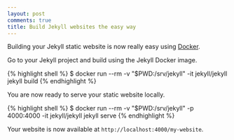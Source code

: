 ```yaml
---
layout: post
comments: true
title: Build Jekyll websites the easy way
---
```


Building your Jekyll static website is now really easy using [Docker](https://store.docker.com/search?offering=community&q=&type=edition).

Go to your Jekyll project and build using the Jekyll Docker image.

{% highlight shell %}
$ docker run --rm -v "$PWD:/srv/jekyll" -it jekyll/jekyll jekyll build
{% endhighlight %}

You are now ready to serve your static website locally.

{% highlight shell %}
$ docker run --rm -v "$PWD:/srv/jekyll" -p 4000:4000 -it jekyll/jekyll jekyll serve
{% endhighlight %}

Your website is now available at `http://localhost:4000/my-website`.
